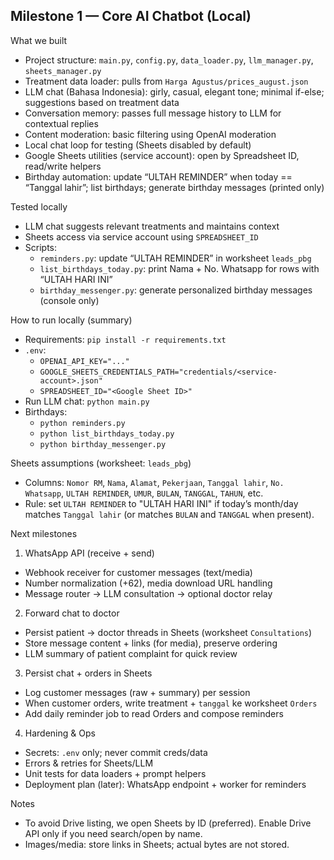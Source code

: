## Milestone 1 — Core AI Chatbot (Local)

What we built
- Project structure: `main.py`, `config.py`, `data_loader.py`, `llm_manager.py`, `sheets_manager.py`
- Treatment data loader: pulls from `Harga Agustus/prices_august.json`
- LLM chat (Bahasa Indonesia): girly, casual, elegant tone; minimal if-else; suggestions based on treatment data
- Conversation memory: passes full message history to LLM for contextual replies
- Content moderation: basic filtering using OpenAI moderation
- Local chat loop for testing (Sheets disabled by default)
- Google Sheets utilities (service account): open by Spreadsheet ID, read/write helpers
- Birthday automation: update “ULTAH REMINDER” when today == “Tanggal lahir”; list birthdays; generate birthday messages (printed only)

Tested locally
- LLM chat suggests relevant treatments and maintains context
- Sheets access via service account using `SPREADSHEET_ID`
- Scripts:
  - `reminders.py`: update “ULTAH REMINDER” in worksheet `leads_pbg`
  - `list_birthdays_today.py`: print Nama + No. Whatsapp for rows with “ULTAH HARI INI”
  - `birthday_messenger.py`: generate personalized birthday messages (console only)

How to run locally (summary)
- Requirements: `pip install -r requirements.txt`
- `.env`:
  - `OPENAI_API_KEY="..."`
  - `GOOGLE_SHEETS_CREDENTIALS_PATH="credentials/<service-account>.json"`
  - `SPREADSHEET_ID="<Google Sheet ID>"`
- Run LLM chat: `python main.py`
- Birthdays:
  - `python reminders.py`
  - `python list_birthdays_today.py`
  - `python birthday_messenger.py`

Sheets assumptions (worksheet: `leads_pbg`)
- Columns: `Nomor RM`, `Nama`, `Alamat`, `Pekerjaan`, `Tanggal lahir`, `No. Whatsapp`, `ULTAH REMINDER`, `UMUR`, `BULAN`, `TANGGAL`, `TAHUN`, etc.
- Rule: set `ULTAH REMINDER` to "ULTAH HARI INI" if today’s month/day matches `Tanggal lahir` (or matches `BULAN` and `TANGGAL` when present).

Next milestones
1) WhatsApp API (receive + send)
- Webhook receiver for customer messages (text/media)
- Number normalization (+62), media download URL handling
- Message router → LLM consultation → optional doctor relay

2) Forward chat to doctor
- Persist patient → doctor threads in Sheets (worksheet `Consultations`)
- Store message content + links (for media), preserve ordering
- LLM summary of patient complaint for quick review

3) Persist chat + orders in Sheets
- Log customer messages (raw + summary) per session
- When customer orders, write treatment + `tanggal` ke worksheet `Orders`
- Add daily reminder job to read Orders and compose reminders

4) Hardening & Ops
- Secrets: `.env` only; never commit creds/data
- Errors & retries for Sheets/LLM
- Unit tests for data loaders + prompt helpers
- Deployment plan (later): WhatsApp endpoint + worker for reminders

Notes
- To avoid Drive listing, we open Sheets by ID (preferred). Enable Drive API only if you need search/open by name.
- Images/media: store links in Sheets; actual bytes are not stored.